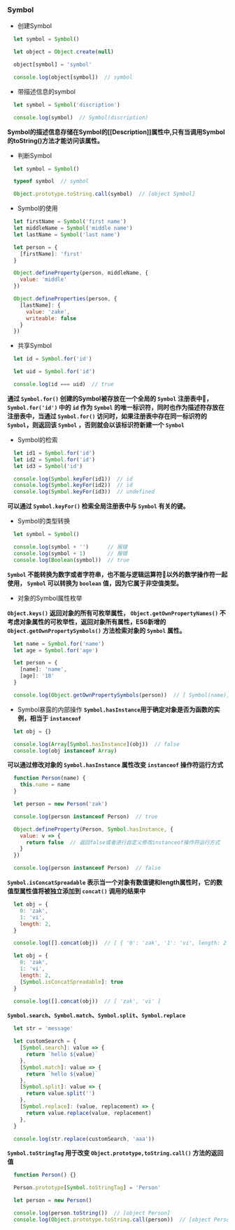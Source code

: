 ### Symbol
- 创建Symbol
```js
  let symbol = Symbol()

  let object = Object.create(null)

  object[symbol] = 'symbol'

  console.log(object[symbol])  // symbol
```

- 带描述信息的symbol
```js
  let symbol = Symbol('discription')

  console.log(symbol)  // Symbol(discription)
```

**Symbol的描述信息存储在Symbol的\[[Description]]属性中,只有当调用Symbol的toString()方法才能访问该属性。**

- 判断Symbol
```js
  let symbol = Symbol()

  typeof symbol  // symbol

  Object.prototype.toString.call(symbol)  // [object Symbol]
```

- Symbol的使用
```js
  let firstName = Symbol('first name')
  let middleName = Symbol('middle name')
  let lastName = Symbol('last name')

  let person = {
    [firstName]: 'first'
  }

  Object.defineProperty(person, middleName, {
    value: 'middle'
  })

  Object.defineProperties(person, {
    [lastName]: {
      value: 'zake',
      writeable: false
    }
  })
```

- 共享Symbol
```js
  let id = Symbol.for('id')

  let uid = Symbol.for('id')

  console.log(id === uid)  // true
```

**通过 `Symbol.for()` 创建的Symbol被存放在一个全局的 `Symbol` 注册表中，`Symbol.for('id')` 中的 `id` 作为 `Symbol` 的唯一标识符，同时也作为描述符存放在注册表中，当通过 `Symbol.for()` 访问时，如果注册表中存在同一标识符的 `Symbol`，则返回该 `Symbol` ，否则就会以该标识符新建一个 `Symbol`**

- Symbol的检索
```js
  let id1 = Symbol.for('id')
  let id2 = Symbol.for('id')
  let id3 = Symbol('id')

  console.log(Symbol.keyFor(id1))  // id
  console.log(Symbol.keyFor(id2))  // id
  console.log(Symbol.keyFor(id3))  // undefined
```
**可以通过 `Symbol.keyFor()` 检索全局注册表中与 `Symbol` 有关的键。**

- Symbol的类型转换
```js
  let symbol = Symbol()

  console.log(symbol + '')      // 报错
  console.log(symbol + 1)       // 报错
  console.log(Boolean(symbol))  // true
```

**`Symbol` 不能转换为数字或者字符串，也不能与逻辑运算符以外的数学操作符一起使用， `Symbol` 可以转换为 `boolean` 值，因为它属于非空值类型。**

- 对象的Symbol属性枚举

**`Object.keys()` 返回对象的所有可枚举属性， `Object.getOwnPropertyNames()` 不考虑对象属性的可枚举性，返回对象所有属性，ES6新增的 `Object.getOwnPropertySymbols()` 方法检索对象的 `Symbol` 属性。**

```js
  let name = Symbol.for('name')
  let age = Symbol.for('age')

  let person = {
    [name]: 'name',
    [age]: '18'
  }

  console.log(Object.getOwnPropertySymbols(person))  // [ Symbol(name), Symbol(age) ]
```

- Symbol暴露的内部操作
**`Symbol.hasInstance`用于确定对象是否为函数的实例，相当于 `instanceof`**

```js
  let obj = {}

  console.log(Array[Symbol.hasInstance](obj))  // false
  console.log(obj instanceof Array)
```

**可以通过修改对象的 `Symbol.hasInstance` 属性改变 `instanceof` 操作符运行方式**

```js
  function Person(name) {
    this.name = name
  }

  let person = new Person('zak')

  console.log(person instanceof Person)  // true

  Object.defineProperty(Person, Symbol.hasInstance, {
    value: v => {
      return false  // 返回false或者进行自定义修改instanceof操作符运行方式
    }
  })

  console.log(person instanceof Person)  // false
```

**`Symbol.isConcatSpreadable` 表示当一个对象有数值键和length属性时，它的数值型属性值将被独立添加到 `concat()` 调用的结果中**

```js
  let obj = {
    0: 'zak',
    1: 'vi',
    length: 2,
  }

  console.log([].concat(obj))  // [ { '0': 'zak', '1': 'vi', length: 2 } ]
```

```js
  let obj = {
    0: 'zak',
    1: 'vi',
    length: 2,
    [Symbol.isConcatSpreadable]: true
  }

  console.log([].concat(obj))  // [ 'zak', 'vi' ]
```

**`Symbol.search`、`Symbol.match`、`Symbol.split`、`Symbol.replace`**

```js
  let str = 'message'

  let customSearch = {
    [Symbol.search]: value => {
      return `hello ${value}`
    },
    [Symbol.match]: value => {
      return `hello ${value}`
    },
    [Symbol.split]: value => {
      return value.split('')
    },
    [Symbol.replace]: (value, replacement) => {
      return value.replace(value, replacement)
    },
  }

  console.log(str.replace(customSearch, 'aaa'))
```

**`Symbol.toStringTag` 用于改变 `Object.prototype,toString.call()` 方法的返回值**

```js
  function Person() {}

  Person.prototype[Symbol.toStringTag] = 'Person'

  let person = new Person()

  console.log(person.toString())  // [object Person]
  console.log(Object.prototype.toString.call(person))  // [object Person]
```